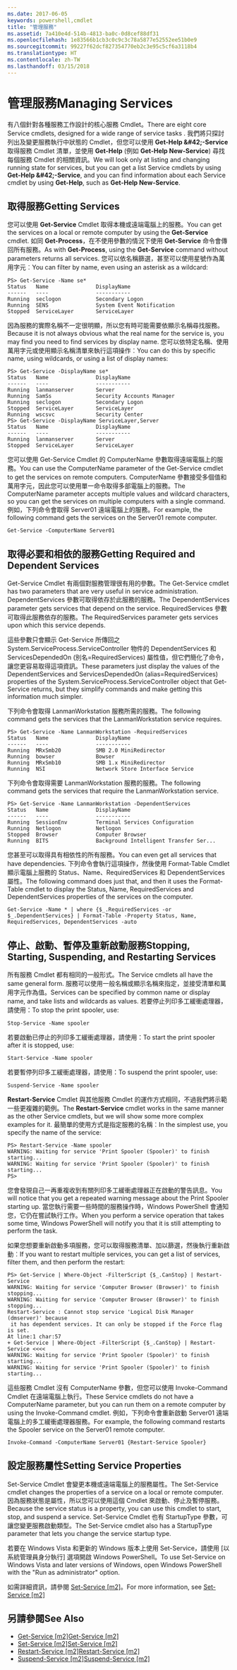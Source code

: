 ```yaml
---
ms.date: 2017-06-05
keywords: powershell,cmdlet
title: "管理服務"
ms.assetid: 7a410e4d-514b-4813-ba0c-0d8cef88df31
ms.openlocfilehash: 1e83566b1cb3c0c9c3c78a5877e52552ee51b0e9
ms.sourcegitcommit: 99227f62dcf827354770eb2c3e95c5cf6a3118b4
ms.translationtype: HT
ms.contentlocale: zh-TW
ms.lasthandoff: 03/15/2018
---
```

# <a name="managing-services"></a><span data-ttu-id="b5bbf-103">管理服務</span><span class="sxs-lookup"><span data-stu-id="b5bbf-103">Managing Services</span></span>
<span data-ttu-id="b5bbf-104">有八個針對各種服務工作設計的核心服務 Cmdlet。</span><span class="sxs-lookup"><span data-stu-id="b5bbf-104">There are eight core Service cmdlets, designed for a wide range of service tasks .</span></span> <span data-ttu-id="b5bbf-105">我們將只探討列出及變更服務執行中狀態的 Cmdlet，但您可以使用 **Get-Help \&#42;-Service** 取得服務 Cmdlet 清單，並使用 **Get-Help<Cmdlet-Name>** (例如 **Get-Help New-Service**) 尋找每個服務 Cmdlet 的相關資訊。</span><span class="sxs-lookup"><span data-stu-id="b5bbf-105">We will look only at listing and changing running state for services, but you can get a list Service cmdlets by using **Get-Help \&#42;-Service**, and you can find information about each Service cmdlet by using **Get-Help<Cmdlet-Name>**, such as **Get-Help New-Service**.</span></span>

## <a name="getting-services"></a><span data-ttu-id="b5bbf-106">取得服務</span><span class="sxs-lookup"><span data-stu-id="b5bbf-106">Getting Services</span></span>
<span data-ttu-id="b5bbf-107">您可以使用 **Get-Service** Cmdlet 取得本機或遠端電腦上的服務。</span><span class="sxs-lookup"><span data-stu-id="b5bbf-107">You can get the services on a local or remote computer by using the **Get-Service** cmdlet.</span></span> <span data-ttu-id="b5bbf-108">如同 **Get-Process**，在不使用參數的情況下使用 **Get-Service** 命令會傳回所有服務。</span><span class="sxs-lookup"><span data-stu-id="b5bbf-108">As with **Get-Process**, using the **Get-Service** command without parameters returns all services.</span></span> <span data-ttu-id="b5bbf-109">您可以依名稱篩選，甚至可以使用星號作為萬用字元︰</span><span class="sxs-lookup"><span data-stu-id="b5bbf-109">You can filter by name, even using an asterisk as a wildcard:</span></span>

```
PS> Get-Service -Name se*
Status   Name               DisplayName
------   ----               -----------
Running  seclogon           Secondary Logon
Running  SENS               System Event Notification
Stopped  ServiceLayer       ServiceLayer
```

<span data-ttu-id="b5bbf-110">因為服務的實際名稱不一定很明顯，所以您有時可能需要依顯示名稱尋找服務。</span><span class="sxs-lookup"><span data-stu-id="b5bbf-110">Because it is not always obvious what the real name for the service is, you may find you need to find services by display name.</span></span> <span data-ttu-id="b5bbf-111">您可以依特定名稱、使用萬用字元或使用顯示名稱清單來執行這項操作︰</span><span class="sxs-lookup"><span data-stu-id="b5bbf-111">You can do this by specific name, using wildcards, or using a list of display names:</span></span>

```
PS> Get-Service -DisplayName se*
Status   Name               DisplayName
------   ----               -----------
Running  lanmanserver       Server
Running  SamSs              Security Accounts Manager
Running  seclogon           Secondary Logon
Stopped  ServiceLayer       ServiceLayer
Running  wscsvc             Security Center
PS> Get-Service -DisplayName ServiceLayer,Server
Status   Name               DisplayName
------   ----               -----------
Running  lanmanserver       Server
Stopped  ServiceLayer       ServiceLayer
```

<span data-ttu-id="b5bbf-112">您可以使用 Get-Service Cmdlet 的 ComputerName 參數取得遠端電腦上的服務。</span><span class="sxs-lookup"><span data-stu-id="b5bbf-112">You can use the ComputerName parameter of the Get-Service cmdlet to get the services on remote computers.</span></span> <span data-ttu-id="b5bbf-113">ComputerName 參數接受多個值和萬用字元，因此您可以使用單一命令取得多部電腦上的服務。</span><span class="sxs-lookup"><span data-stu-id="b5bbf-113">The ComputerName parameter accepts multiple values and wildcard characters, so you can get the services on multiple computers with a single command.</span></span> <span data-ttu-id="b5bbf-114">例如，下列命令會取得 Server01 遠端電腦上的服務。</span><span class="sxs-lookup"><span data-stu-id="b5bbf-114">For example, the following command gets the services on the Server01 remote computer.</span></span>

```
Get-Service -ComputerName Server01
```

## <a name="getting-required-and-dependent-services"></a><span data-ttu-id="b5bbf-115">取得必要和相依的服務</span><span class="sxs-lookup"><span data-stu-id="b5bbf-115">Getting Required and Dependent Services</span></span>
<span data-ttu-id="b5bbf-116">Get-Service Cmdlet 有兩個對服務管理很有用的參數。</span><span class="sxs-lookup"><span data-stu-id="b5bbf-116">The Get-Service cmdlet has two parameters that are very useful in service administration.</span></span> <span data-ttu-id="b5bbf-117">DependentServices 參數可取得依存於此服務的服務。</span><span class="sxs-lookup"><span data-stu-id="b5bbf-117">The DependentServices parameter gets services that depend on the service.</span></span> <span data-ttu-id="b5bbf-118">RequiredServices 參數可取得此服務依存的服務。</span><span class="sxs-lookup"><span data-stu-id="b5bbf-118">The RequiredServices parameter gets services upon which this service depends.</span></span>

<span data-ttu-id="b5bbf-119">這些參數只會顯示 Get-Service 所傳回之 System.ServiceProcess.ServiceController 物件的 DependentServices 和 ServicesDependedOn (別名=RequiredServices) 屬性值，但它們簡化了命令，讓您更容易取得這項資訊。</span><span class="sxs-lookup"><span data-stu-id="b5bbf-119">These parameters just display the values of the DependentServices and ServicesDependedOn (alias=RequiredServices) properties of the System.ServiceProcess.ServiceController object that Get-Service returns, but they simplify commands and make getting this information much simpler.</span></span>

<span data-ttu-id="b5bbf-120">下列命令會取得 LanmanWorkstation 服務所需的服務。</span><span class="sxs-lookup"><span data-stu-id="b5bbf-120">The following command gets the services that the LanmanWorkstation service requires.</span></span>

```
PS> Get-Service -Name LanmanWorkstation -RequiredServices
Status   Name               DisplayName
------   ----               -----------
Running  MRxSmb20           SMB 2.0 MiniRedirector
Running  bowser             Bowser
Running  MRxSmb10           SMB 1.x MiniRedirector
Running  NSI                Network Store Interface Service
```

<span data-ttu-id="b5bbf-121">下列命令會取得需要 LanmanWorkstation 服務的服務。</span><span class="sxs-lookup"><span data-stu-id="b5bbf-121">The following command gets the services that require the LanmanWorkstation service.</span></span>

```
PS> Get-Service -Name LanmanWorkstation -DependentServices
Status   Name               DisplayName
------   ----               -----------
Running  SessionEnv         Terminal Services Configuration
Running  Netlogon           Netlogon
Stopped  Browser            Computer Browser
Running  BITS               Background Intelligent Transfer Ser...
```

<span data-ttu-id="b5bbf-122">您甚至可以取得具有相依性的所有服務。</span><span class="sxs-lookup"><span data-stu-id="b5bbf-122">You can even get all services that have dependencies.</span></span> <span data-ttu-id="b5bbf-123">下列命令會執行這項操作，然後使用 Format-Table Cmdlet 顯示電腦上服務的 Status、Name、RequiredServices 和 DependentServices 屬性。</span><span class="sxs-lookup"><span data-stu-id="b5bbf-123">The following command does just that, and then it uses the Format-Table cmdlet to display the Status, Name, RequiredServices and DependentServices properties of the services on the computer.</span></span>

```
Get-Service -Name * | where {$_.RequiredServices -or $_.DependentServices} | Format-Table -Property Status, Name, RequiredServices, DependentServices -auto
```

## <a name="stopping-starting-suspending-and-restarting-services"></a><span data-ttu-id="b5bbf-124">停止、啟動、暫停及重新啟動服務</span><span class="sxs-lookup"><span data-stu-id="b5bbf-124">Stopping, Starting, Suspending, and Restarting Services</span></span>
<span data-ttu-id="b5bbf-125">所有服務 Cmdlet 都有相同的一般形式。</span><span class="sxs-lookup"><span data-stu-id="b5bbf-125">The Service cmdlets all have the same general form.</span></span> <span data-ttu-id="b5bbf-126">服務可以使用一般名稱或顯示名稱來指定，並接受清單和萬用字元作為值。</span><span class="sxs-lookup"><span data-stu-id="b5bbf-126">Services can be specified by common name or display name, and take lists and wildcards as values.</span></span> <span data-ttu-id="b5bbf-127">若要停止列印多工緩衝處理器，請使用：</span><span class="sxs-lookup"><span data-stu-id="b5bbf-127">To stop the print spooler, use:</span></span>

```
Stop-Service -Name spooler
```

<span data-ttu-id="b5bbf-128">若要啟動已停止的列印多工緩衝處理器，請使用：</span><span class="sxs-lookup"><span data-stu-id="b5bbf-128">To start the print spooler after it is stopped, use:</span></span>

```
Start-Service -Name spooler
```

<span data-ttu-id="b5bbf-129">若要暫停列印多工緩衝處理器，請使用：</span><span class="sxs-lookup"><span data-stu-id="b5bbf-129">To suspend the print spooler, use:</span></span>

```
Suspend-Service -Name spooler
```

<span data-ttu-id="b5bbf-130">**Restart-Service** Cmdlet 與其他服務 Cmdlet 的運作方式相同，不過我們將示範一些更複雜的範例。</span><span class="sxs-lookup"><span data-stu-id="b5bbf-130">The **Restart-Service** cmdlet works in the same manner as the other Service cmdlets, but we will show some more complex examples for it.</span></span> <span data-ttu-id="b5bbf-131">最簡單的使用方式是指定服務的名稱︰</span><span class="sxs-lookup"><span data-stu-id="b5bbf-131">In the simplest use, you specify the name of the service:</span></span>

```
PS> Restart-Service -Name spooler
WARNING: Waiting for service 'Print Spooler (Spooler)' to finish starting...
WARNING: Waiting for service 'Print Spooler (Spooler)' to finish starting...
PS>
```

<span data-ttu-id="b5bbf-132">您會發現自己一再重複收到有關列印多工緩衝處理器正在啟動的警告訊息。</span><span class="sxs-lookup"><span data-stu-id="b5bbf-132">You will notice that you get a repeated warning message about the Print Spooler starting up.</span></span> <span data-ttu-id="b5bbf-133">當您執行需要一些時間的服務操作時，Windows PowerShell 會通知您，它仍在嘗試執行工作。</span><span class="sxs-lookup"><span data-stu-id="b5bbf-133">When you perform a service operation that takes some time, Windows PowerShell will notify you that it is still attempting to perform the task.</span></span>

<span data-ttu-id="b5bbf-134">如果您想要重新啟動多項服務，您可以取得服務清單、加以篩選，然後執行重新啟動︰</span><span class="sxs-lookup"><span data-stu-id="b5bbf-134">If you want to restart multiple services, you can get a list of services, filter them, and then perform the restart:</span></span>

```
PS> Get-Service | Where-Object -FilterScript {$_.CanStop} | Restart-Service
WARNING: Waiting for service 'Computer Browser (Browser)' to finish stopping...
WARNING: Waiting for service 'Computer Browser (Browser)' to finish stopping...
Restart-Service : Cannot stop service 'Logical Disk Manager (dmserver)' because
 it has dependent services. It can only be stopped if the Force flag is set.
At line:1 char:57
+ Get-Service | Where-Object -FilterScript {$_.CanStop} | Restart-Service <<<<
WARNING: Waiting for service 'Print Spooler (Spooler)' to finish starting...
WARNING: Waiting for service 'Print Spooler (Spooler)' to finish starting...
```

<span data-ttu-id="b5bbf-135">這些服務 Cmdlet 沒有 ComputerName 參數，但您可以使用 Invoke-Command Cmdlet 在遠端電腦上執行。</span><span class="sxs-lookup"><span data-stu-id="b5bbf-135">These Service cmdlets do not have a ComputerName parameter, but you can run them on a remote computer by using the Invoke-Command cmdlet.</span></span> <span data-ttu-id="b5bbf-136">例如，下列命令會重新啟動 Server01 遠端電腦上的多工緩衝處理器服務。</span><span class="sxs-lookup"><span data-stu-id="b5bbf-136">For example, the following command restarts the Spooler service on the Server01 remote computer.</span></span>

```
Invoke-Command -ComputerName Server01 {Restart-Service Spooler}
```

## <a name="setting-service-properties"></a><span data-ttu-id="b5bbf-137">設定服務屬性</span><span class="sxs-lookup"><span data-stu-id="b5bbf-137">Setting Service Properties</span></span>
<span data-ttu-id="b5bbf-138">Set-Service Cmdlet 會變更本機或遠端電腦上的服務屬性。</span><span class="sxs-lookup"><span data-stu-id="b5bbf-138">The Set-Service cmdlet changes the properties of a service on a local or remote computer.</span></span> <span data-ttu-id="b5bbf-139">因為服務狀態是屬性，所以您可以使用這個 Cmdlet 來啟動、停止及暫停服務。</span><span class="sxs-lookup"><span data-stu-id="b5bbf-139">Because the service status is a property, you can use this cmdlet to start, stop, and suspend a service.</span></span> <span data-ttu-id="b5bbf-140">Set-Service Cmdlet 也有 StartupType 參數，可讓您變更服務啟動類型。</span><span class="sxs-lookup"><span data-stu-id="b5bbf-140">The Set-Service cmdlet also has a StartupType parameter that lets you change the service startup type.</span></span>

<span data-ttu-id="b5bbf-141">若要在 Windows Vista 和更新的 Windows 版本上使用 Set-Service，請使用 [以系統管理員身分執行] 選項開啟 Windows PowerShell。</span><span class="sxs-lookup"><span data-stu-id="b5bbf-141">To use Set-Service on Windows Vista and later versions of Windows, open Windows PowerShell with the "Run as administrator" option.</span></span>

<span data-ttu-id="b5bbf-142">如需詳細資訊，請參閱 [Set-Service [m2]](https://technet.microsoft.com/library/b71e29ed-372b-4e32-a4b7-5eb6216e56c3)。</span><span class="sxs-lookup"><span data-stu-id="b5bbf-142">For more information, see [Set-Service [m2]](https://technet.microsoft.com/library/b71e29ed-372b-4e32-a4b7-5eb6216e56c3)</span></span>

## <a name="see-also"></a><span data-ttu-id="b5bbf-143">另請參閱</span><span class="sxs-lookup"><span data-stu-id="b5bbf-143">See Also</span></span>
- <span data-ttu-id="b5bbf-144">[Get-Service [m2]](https://technet.microsoft.com/en-us/library/0a09cb22-0a1c-4a79-9851-4e53075f9cf6)</span><span class="sxs-lookup"><span data-stu-id="b5bbf-144">[Get-Service [m2]](https://technet.microsoft.com/en-us/library/0a09cb22-0a1c-4a79-9851-4e53075f9cf6)</span></span>
- <span data-ttu-id="b5bbf-145">[Set-Service [m2]](https://technet.microsoft.com/library/b71e29ed-372b-4e32-a4b7-5eb6216e56c3)</span><span class="sxs-lookup"><span data-stu-id="b5bbf-145">[Set-Service [m2]](https://technet.microsoft.com/library/b71e29ed-372b-4e32-a4b7-5eb6216e56c3)</span></span>
- <span data-ttu-id="b5bbf-146">[Restart-Service [m2]](https://technet.microsoft.com/en-us/library/45acf50d-2277-4523-baf7-ce7ced977d0f)</span><span class="sxs-lookup"><span data-stu-id="b5bbf-146">[Restart-Service [m2]](https://technet.microsoft.com/en-us/library/45acf50d-2277-4523-baf7-ce7ced977d0f)</span></span>
- <span data-ttu-id="b5bbf-147">[Suspend-Service [m2]](https://technet.microsoft.com/en-us/library/c8492b87-0e21-4faf-8054-3c83c2ec2826)</span><span class="sxs-lookup"><span data-stu-id="b5bbf-147">[Suspend-Service [m2]](https://technet.microsoft.com/en-us/library/c8492b87-0e21-4faf-8054-3c83c2ec2826)</span></span>


